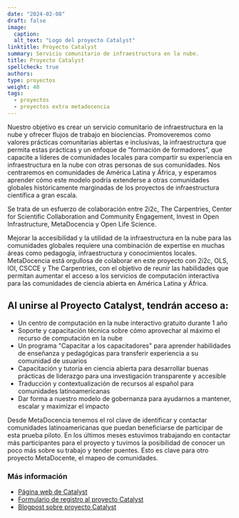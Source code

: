 ```yaml
---
date: "2024-02-08"
draft: false
image:
  caption: 
  alt_text: "Logo del proyecto Catalyst"
linktitle: Proyecto Catalyst
summary: Servicio comunitario de infraestructura en la nube. 
title: Proyecto Catalyst 
spellcheck: true
authors: 
type: proyectos
weight: 40
tags:
  - proyectos
  - proyectos extra metadocencia
---
```


Nuestro objetivo es crear un servicio comunitario de infraestructura en la nube y ofrecer flujos de trabajo en biociencias. Promoveremos como valores prácticas comunitarias abiertas e inclusivas, la infraestructura que permita estas prácticas y un enfoque de “formación de formadores”, que capacite a líderes de comunidades locales para compartir su experiencia en infraestructura en la nube con otras personas de sus comunidades. Nos centraremos en comunidades de América Latina y África, y esperamos aprender cómo este modelo podría extenderse a otras comunidades globales históricamente marginadas de los proyectos de infraestructura científica a gran escala.

Se trata de un esfuerzo de colaboración entre 2i2c, The Carpentries, Center for Scientific Collaboration and Community Engagement, Invest in Open Infrastructure, MetaDocencia y Open Life Science.

Mejorar la accesibilidad y la utilidad de la infraestructura en la nube para las comunidades globales requiere una combinación de expertise en muchas áreas como pedagogía, infraestructura y conocimientos locales. MetaDocencia está orgullosa de colaborar en este proyecto con 2i2c, OLS, IOI, CSCCE y The Carpentries, con el objetivo de reunir las habilidades que permitan aumentar el acceso a los servicios de computación interactiva para las comunidades de ciencia abierta en América Latina y África.

## Al unirse al Proyecto Catalyst, tendrán acceso a:
* Un centro de computación en la nube interactivo gratuito durante 1 año
* Soporte y capacitación técnica sobre cómo aprovechar al máximo el recurso de computación en la nube
* Un programa "Capacitar a los capacitadores" para aprender habilidades de enseñanza y pedagógicas para transferir experiencia a su comunidad de usuarios
* Capacitación y tutoría en ciencia abierta para desarrollar buenas prácticas de liderazgo para una investigación transparente y accesible
* Traducción y contextualización de recursos al español para comunidades latinoamericanas
* Dar forma a nuestro modelo de gobernanza para ayudarnos a mantener, escalar y maximizar el impacto

Desde MetaDocencia tenemos el rol clave de identificar y contactar comunidades latinoamericanas que puedan beneficiarse de participar de esta prueba piloto. En los últimos meses estuvimos trabajando en contactar más participantes para el proyecto y tuvimos la posibilidad de conocer un poco más sobre su trabajo y tender puentes. Esto es clave para otro proyecto MetaDocente, el mapeo de comunidades.

### Más información
* [Página web de Catalyst](https://catalystproject.cloud/index.html "Página web del proyecto Catalyst")
* [Formulario de registro al proyecto Catalyst](https://catalystproject.cloud/register.html "Formulario de registro")
* [Blogpost sobre proyecto Catalyst](https://www.metadocencia.org/post/20231215-comunidadescatalyst/ "MetaDocencia le da la bienvenida a las primeras comunidades latinoamericanas que participan en el proyecto Catalyst")




